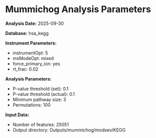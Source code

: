 # Mummichog Analysis Parameters

**Analysis Date:** 2025-09-30

**Database:** hsa_kegg

**Instrument Parameters:**
- instrumentOpt: 5
- msModeOpt: mixed
- force_primary_ion: yes
- rt_frac: 0.02

**Analysis Parameters:**
- P-value threshold (set): 0.1
- P-value threshold (actual): 0.1
- Minimum pathway size: 3
- Permutations: 100

**Input Data:**
- Number of features: 25051
- Output directory: Outputs/mummichog/modsev/KEGG

